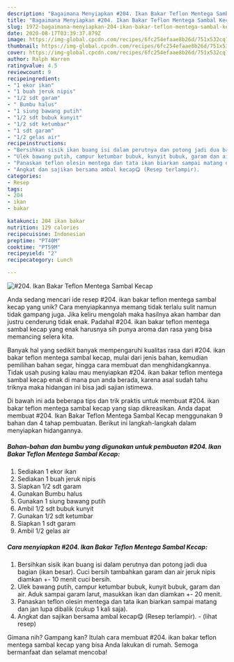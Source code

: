 ```yaml
---
description: "Bagaimana Menyiapkan #204. Ikan Bakar Teflon Mentega Sambal Kecap yang Bisa Manjain Lidah"
title: "Bagaimana Menyiapkan #204. Ikan Bakar Teflon Mentega Sambal Kecap yang Bisa Manjain Lidah"
slug: 1972-bagaimana-menyiapkan-204-ikan-bakar-teflon-mentega-sambal-kecap-yang-bisa-manjain-lidah
date: 2020-08-17T03:39:37.879Z
image: https://img-global.cpcdn.com/recipes/6fc254efaae8b26d/751x532cq70/204-ikan-bakar-teflon-mentega-sambal-kecap-foto-resep-utama.jpg
thumbnail: https://img-global.cpcdn.com/recipes/6fc254efaae8b26d/751x532cq70/204-ikan-bakar-teflon-mentega-sambal-kecap-foto-resep-utama.jpg
cover: https://img-global.cpcdn.com/recipes/6fc254efaae8b26d/751x532cq70/204-ikan-bakar-teflon-mentega-sambal-kecap-foto-resep-utama.jpg
author: Ralph Warren
ratingvalue: 4.5
reviewcount: 9
recipeingredient:
- "1 ekor ikan"
- "1 buah jeruk nipis"
- "1/2 sdt garam"
- " Bumbu halus"
- "1 siung bawang putih"
- "1/2 sdt bubuk kunyit"
- "1/2 sdt ketumbar"
- "1 sdt garam"
- "1/2 gelas air"
recipeinstructions:
- "Bersihkan sisik ikan buang isi dalam perutnya dan potong jadi dua bagian (ikan besar). Cuci bersih tambahkan garam dan air jeruk nipis diamkan +- 10 menit cuci bersih."
- "Ulek bawang putih, campur ketumbar bubuk, kunyit bubuk, garam dan air. Aduk sampai garam larut, masukkan ikan dan diamkan +- 20 menit."
- "Panaskan teflon olesin mentega dan tata ikan biarkan sampai matang dan jan lupa dibalik (cukup 1 kali saja)."
- "Angkat dan sajikan bersama ambal kecap😋 (Resep terlampir).           (lihat resep)"
categories:
- Resep
tags:
- 204
- ikan
- bakar

katakunci: 204 ikan bakar 
nutrition: 129 calories
recipecuisine: Indonesian
preptime: "PT40M"
cooktime: "PT59M"
recipeyield: "2"
recipecategory: Lunch

---
```



![#204. Ikan Bakar Teflon Mentega Sambal Kecap](https://img-global.cpcdn.com/recipes/6fc254efaae8b26d/751x532cq70/204-ikan-bakar-teflon-mentega-sambal-kecap-foto-resep-utama.jpg)

Anda sedang mencari ide resep #204. ikan bakar teflon mentega sambal kecap yang unik? Cara menyiapkannya memang tidak terlalu sulit namun tidak gampang juga. Jika keliru mengolah maka hasilnya akan hambar dan justru cenderung tidak enak. Padahal #204. ikan bakar teflon mentega sambal kecap yang enak harusnya sih punya aroma dan rasa yang bisa memancing selera kita.

Banyak hal yang sedikit banyak mempengaruhi kualitas rasa dari #204. ikan bakar teflon mentega sambal kecap, mulai dari jenis bahan, kemudian pemilihan bahan segar, hingga cara membuat dan menghidangkannya. Tidak usah pusing kalau mau menyiapkan #204. ikan bakar teflon mentega sambal kecap enak di mana pun anda berada, karena asal sudah tahu triknya maka hidangan ini bisa jadi sajian istimewa.




Di bawah ini ada beberapa tips dan trik praktis untuk membuat #204. ikan bakar teflon mentega sambal kecap yang siap dikreasikan. Anda dapat membuat #204. Ikan Bakar Teflon Mentega Sambal Kecap menggunakan 9 bahan dan 4 tahap pembuatan. Berikut ini langkah-langkah dalam menyiapkan hidangannya.

<!--inarticleads1-->

##### Bahan-bahan dan bumbu yang digunakan untuk pembuatan #204. Ikan Bakar Teflon Mentega Sambal Kecap:

1. Sediakan 1 ekor ikan
1. Sediakan 1 buah jeruk nipis
1. Siapkan 1/2 sdt garam
1. Gunakan  Bumbu halus
1. Gunakan 1 siung bawang putih
1. Ambil 1/2 sdt bubuk kunyit
1. Gunakan 1/2 sdt ketumbar
1. Siapkan 1 sdt garam
1. Ambil 1/2 gelas air




<!--inarticleads2-->

##### Cara menyiapkan #204. Ikan Bakar Teflon Mentega Sambal Kecap:

1. Bersihkan sisik ikan buang isi dalam perutnya dan potong jadi dua bagian (ikan besar). Cuci bersih tambahkan garam dan air jeruk nipis diamkan +- 10 menit cuci bersih.
1. Ulek bawang putih, campur ketumbar bubuk, kunyit bubuk, garam dan air. Aduk sampai garam larut, masukkan ikan dan diamkan +- 20 menit.
1. Panaskan teflon olesin mentega dan tata ikan biarkan sampai matang dan jan lupa dibalik (cukup 1 kali saja).
1. Angkat dan sajikan bersama ambal kecap😋 (Resep terlampir). -           (lihat resep)




Gimana nih? Gampang kan? Itulah cara membuat #204. ikan bakar teflon mentega sambal kecap yang bisa Anda lakukan di rumah. Semoga bermanfaat dan selamat mencoba!
